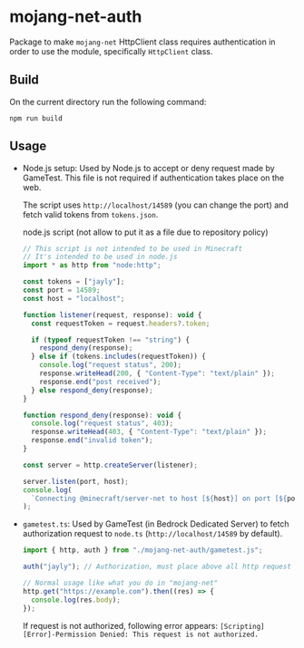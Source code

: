 # mojang-net-auth

Package to make `mojang-net` HttpClient class requires authentication in order to use the module, specifically `HttpClient` class.

## Build

On the current directory run the following command:

`npm run build`

## Usage

- Node.js setup: Used by Node.js to accept or deny request made by GameTest. This file is not required if authentication takes place on the web.

  The script uses `http://localhost/14589` (you can change the port) and fetch valid tokens from `tokens.json`.

  node.js script (not allow to put it as a file due to repository policy)

  ```javascript
  // This script is not intended to be used in Minecraft
  // It's intended to be used in node.js
  import * as http from "node:http";

  const tokens = ["jayly"];
  const port = 14589;
  const host = "localhost";

  function listener(request, response): void {
    const requestToken = request.headers?.token;

    if (typeof requestToken !== "string") {
      respond_deny(response);
    } else if (tokens.includes(requestToken)) {
      console.log("request status", 200);
      response.writeHead(200, { "Content-Type": "text/plain" });
      response.end("post received");
    } else respond_deny(response);
  }

  function respond_deny(response): void {
    console.log("request status", 403);
    response.writeHead(403, { "Content-Type": "text/plain" });
    response.end("invalid token");
  }

  const server = http.createServer(listener);

  server.listen(port, host);
  console.log(
    `Connecting @minecraft/server-net to host [${host}] on port [${port}].`
  );
  ```

- `gametest.ts`: Used by GameTest (in Bedrock Dedicated Server) to fetch authorization request to `node.ts` (`http://localhost/14589` by default).

  ```js
  import { http, auth } from "./mojang-net-auth/gametest.js";

  auth("jayly"); // Authorization, must place above all http request for http to fetch request.

  // Normal usage like what you do in "mojang-net"
  http.get("https://example.com").then((res) => {
    console.log(res.body);
  });
  ```

  If request is not authorized, following error appears:
  `[Scripting][Error]-Permission Denied: This request is not authorized.`
